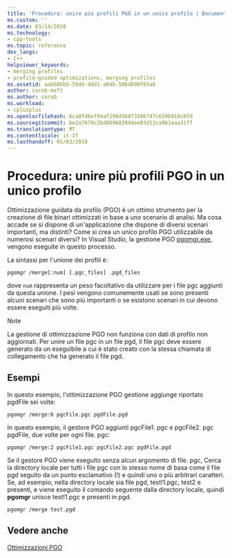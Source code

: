 ```yaml
---
title: 'Procedura: unire più profili PGO in un unico profilo | Documenti Microsoft'
ms.custom: ''
ms.date: 03/14/2018
ms.technology:
- cpp-tools
ms.topic: reference
dev_langs:
- C++
helpviewer_keywords:
- merging profiles
- profile-guided optimizations, merging profiles
ms.assetid: aab686b5-59dd-40d1-a04b-5064690f65a6
author: corob-msft
ms.author: corob
ms.workload:
- cplusplus
ms.openlocfilehash: 6ca8fd6ef94af290d568f3186747c659b918c0fd
ms.sourcegitcommit: be2a7679c2bd80968204dee03d13ca961eaa31ff
ms.translationtype: MT
ms.contentlocale: it-IT
ms.lasthandoff: 05/03/2018
---
```

# <a name="how-to-merge-multiple-pgo-profiles-into-a-single-profile"></a>Procedura: unire più profili PGO in un unico profilo

Ottimizzazione guidata da profilo (PGO) è un ottimo strumento per la creazione di file binari ottimizzati in base a uno scenario di analisi. Ma cosa accade se si dispone di un'applicazione che dispone di diversi scenari importanti, ma distinti? Come si crea un unico profilo PGO utilizzabile da numerosi scenari diversi? In Visual Studio, la gestione PGO [pgomgr.exe](pgomgr.md), vengono eseguite in questo processo.

La sintassi per l'unione dei profili è:

`pgomgr /merge[:num] [.pgc_files] .pgd_files`

dove `num` rappresenta un peso facoltativo da utilizzare per i file pgc aggiunti da questa unione. I pesi vengono comunemente usati se sono presenti alcuni scenari che sono più importanti o se esistono scenari in cui devono essere eseguiti più volte.

> [!NOTE]
> La gestione di ottimizzazione PGO non funziona con dati di profilo non aggiornati. Per unire un file pgc in un file pgd, il file pgc deve essere generato da un eseguibile a cui è stato creato con la stessa chiamata di collegamento che ha generato il file pgd.

## <a name="examples"></a>Esempi

In questo esempio, l'ottimizzazione PGO gestione aggiunge riportato pgdFile sei volte:

`pgomgr /merge:6 pgcFile.pgc pgdFile.pgd`

In questo esempio, il gestore PGO aggiunti pgcFile1. pgc e pgcFile2. pgc pgdFile, due volte per ogni file. pgc:

`pgomgr /merge:2 pgcFile1.pgc pgcFile2.pgc pgdFile.pgd`

Se il gestore PGO viene eseguito senza alcun argomento di file. pgc, Cerca la directory locale per tutti i file pgc con lo stesso nome di basa come il file pgd seguito da un punto esclamativo (!) e quindi uno o più arbitrari caratteri. Se, ad esempio, nella directory locale sia file pgd, test!1.pgc, test2 e presenti, e viene eseguito il comando seguente dalla directory locale, quindi **pgomgr** unisce test!1.pgc e presenti in pgd.

`pgomgr /merge test.pgd`

## <a name="see-also"></a>Vedere anche

[Ottimizzazioni PGO](../../build/reference/profile-guided-optimizations.md)
